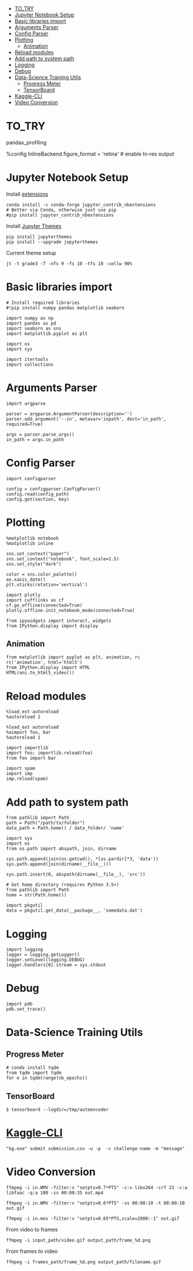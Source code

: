 <!-- MarkdownTOC autolink="true" -->

- [TO_TRY](#to_try)
- [Jupyter Notebook Setup](#jupyter-notebook-setup)
- [Basic libraries import](#basic-libraries-import)
- [Arguments Parser](#arguments-parser)
- [Config Parser](#config-parser)
- [Plotting](#plotting)
    - [Animation](#animation)
- [Reload modules](#reload-modules)
- [Add path to system path](#add-path-to-system-path)
- [Logging](#logging)
- [Debug](#debug)
- [Data-Science Training Utils](#data-science-training-utils)
    - [Progress Meter](#progress-meter)
    - [TensorBoard](#tensorboard)
- [Kaggle-CLI](#kaggle-cli)
- [Video Conversion](#video-conversion)

<!-- /MarkdownTOC -->

# TO_TRY
pandas_profiling

%config InlineBackend.figure_format = 'retina' # enable hi-res output

# Jupyter Notebook Setup

Install [extensions](https://github.com/ipython-contrib/jupyter_contrib_nbextensions)

    conda install -c conda-forge jupyter_contrib_nbextensions
    # Better via Conda, otherwise just use pip
    #pip install jupyter_contrib_nbextensions

Install [Jupyter Themes](https://github.com/dunovank/jupyter-themes)

    pip install jupyterthemes
    pip install --upgrade jupyterthemes

Current theme setup

    jt -t grade3 -T -nfs 9 -fs 10 -tfs 10 -cellw 90%

# Basic libraries import
```
# Install required libraries
#!pip install numpy pandas matplotlib seaborn

import numpy as np
import pandas as pd
import seaborn as sns
import matplotlib.pyplot as plt

import os
import sys

import itertools
import collections
```

# Arguments Parser
```
import argparse

parser = argparse.ArgumentParser(description='')
parser.add_argument('--in', metavar='inpath', dest='in_path', required=True)

args = parser.parse_args()
in_path = args.in_path
```

# Config Parser
```
import configparser

config = configparser.ConfigParser()
config.read(config_path)
config.get(section, key)
```

# Plotting
```
%matplotlib notebook
%matplotlib inline

sns.set_context("paper")
sns.set_context("notebook", font_scale=1.5)
sns.set_style("dark")

color = sns.color_palette()
ax.xaxis_date()
plt.xticks(rotation='vertical')

import plotly
import cufflinks as cf
cf.go_offline(connected=True)
plotly.offline.init_notebook_mode(connected=True)

from ipywidgets import interact, widgets
from IPython.display import display
```

## Animation
```
from matplotlib import pyplot as plt, animation, rc
rc('animation', html='html5')
from IPython.display import HTML
HTML(ani.to_html5_video())
```

# Reload modules
```
%load_ext autoreload
%autoreload 2

%load_ext autoreload
%aimport foo, bar
%autoreload 1

import importlib
import foo; importlib.reload(foo)
from foo import bar

import spam
import imp
imp.reload(spam)
```

# Add path to system path

```
from pathlib import Path
path = Path("/path/to/folder")
data_path = Path.home() / data_folder/ 'name'

import sys
import os
from os.path import abspath, join, dirname

sys.path.append(join(os.getcwd(), *[os.pardir]*3, 'data'))
sys.path.append(join(dirname(__file__)))

sys.path.insert(0, abspath(dirname(__file__), 'src'))

# Get home directory (requires Python 3.5+)
from pathlib import Path
home = str(Path.home())

import pkgutil
data = pkgutil.get_data(__package__, 'somedata.dat')
```

# Logging
```
import logging
logger = logging.getLogger()
logger.setLevel(logging.DEBUG)
logger.handlers[0].stream = sys.stdout
```

# Debug
```
import pdb
pdb.set_trace()
```

# Data-Science Training Utils
## Progress Meter
```
# conda install tqdm
from tqdm import tqdm
for e in tqdm(range(nb_epochs))
```

## TensorBoard

    $ tensorboard --logdir=/tmp/autoencoder

# [Kaggle-CLI](https://github.com/floydwch/kaggle-cli)

    "kg.exe" submit submission.csv -u -p  -c challenge-name -m "message"

# Video Conversion
    ffmpeg -i in.WMV -filter:v "setpts=0.7*PTS" -c:v libx264 -crf 23 -c:a libfaac -q:a 100 -ss 00:00:35 out.mp4

    ffmpeg -i in.WMV -filter:v "setpts=0.6*PTS" -ss 00:00:10 -t 00:00:10 out.gif

    ffmpeg -i in.mov -filter:v "setpts=0.65*PTS,scale=2000:-1" out.gif

From video to frames

    ffmpeg -i input_path/video.gif output_path/frame_%d.png

From frames to video

    ffmpeg -i frames_path/frame_%d.png output_path/filename.gif
